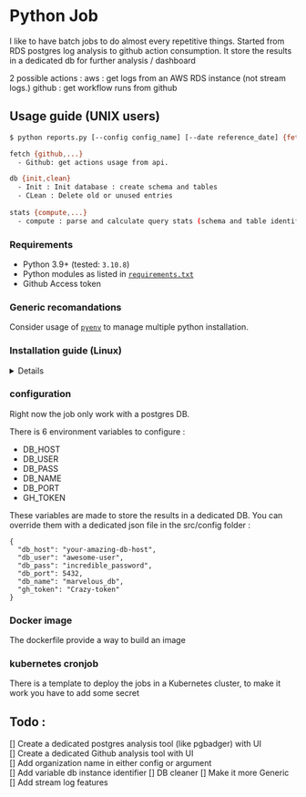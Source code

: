 # Python Job

I like to have batch jobs to do almost every repetitive things. Started from RDS postgres log analysis to github action consumption. It store the results in a dedicated db for further analysis / dashboard

2 possible actions : 
aws : get logs from an AWS RDS instance (not stream logs.)
github : get workflow runs from github

## Usage guide (UNIX users)
```sh
$ python reports.py [--config config_name] [--date reference_date] {fetch,db,stats}

fetch {github,...}
  - Github: get actions usage from api.

db {init,clean}
  - Init : Init database : create schema and tables
  - CLean : Delete old or unused entries
  
stats {compute,...}
  - compute : parse and calculate query stats (schema and table identification, joins)
```

### Requirements
* Python 3.9+ (tested: `3.10.8`)
* Python modules as listed in [`requirements.txt`](requirements.txt)
* Github Access token

### Generic recomandations
Consider usage of [`pyenv`](https://github.com/pyenv/pyenv) to manage multiple python installation.
### Installation guide (Linux)

<details>
<summary>Details</summary>

* Install Python 3.9+ from your preferred package manager.
* preferably, use a venv `python -m venv name_of_your_venv` and `. ./ name_of_your_venv/bin/activate`
* Install the PIP modules with the following command `pip install -r requirements.txt`. (It's possible depending on your installation to have to call pip3 instead of pip.)
* Jobs are using env variables (such as db user etc). To override them you need to create a json config file and pass the arg --config 
* Run `python reports.py` with the appropriate arguments
</details>

### configuration
Right now the job only work with a postgres DB.  

There is 6 environment variables to configure : 
- DB_HOST
- DB_USER
- DB_PASS
- DB_NAME
- DB_PORT
- GH_TOKEN

These variables are made to store the results in a dedicated DB. You can override them with a dedicated json file in the src/config folder :
```
{
  "db_host": "your-amazing-db-host",
  "db_user": "awesome-user",
  "db_pass": "incredible_password",
  "db_port": 5432,
  "db_name": "marvelous_db",
  "gh_token": "Crazy-token"
}
```

### Docker image
The dockerfile provide a way to build an image

### kubernetes cronjob
There is a template to deploy the jobs in a Kubernetes cluster, to make it work you have to add some secret

## Todo : 
[] Create a dedicated postgres analysis tool (like pgbadger) with UI  
[] Create a dedicated Github analysis tool with UI  
[] Add organization name in either config or argument  
[] Add variable db instance identifier
[] DB cleaner 
[] Make it more Generic
[] Add stream log features
